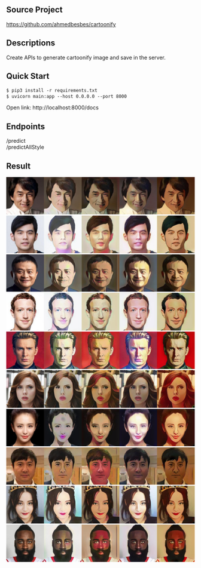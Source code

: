 ## Source Project
https://github.com/ahmedbesbes/cartoonify

## Descriptions
Create APIs to generate cartoonify image and save in the server.

## Quick Start
```
$ pip3 install -r requirements.txt
$ uvicorn main:app --host 0.0.0.0 --port 8000
```
Open link: http://localhost:8000/docs

## Endpoints
/predict  
/predictAllStyle  

## Result
![image](./output_images/combined_01.png)
![image](./output_images/combined_02.png)
![image](./output_images/combined_03.png)
![image](./output_images/combined_04.png)
![image](./output_images/combined_05.png)
![image](./output_images/combined_06.png)
![image](./output_images/combined_07.png)
![image](./output_images/combined_08.png)
![image](./output_images/combined_09.png)
![image](./output_images/combined_10.png)
